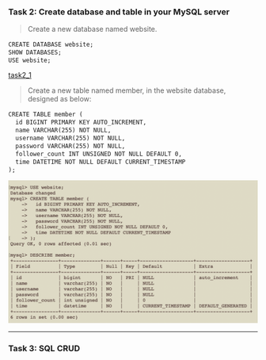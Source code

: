 ### Task 2: Create database and table in your MySQL server

>Create a new database named website.
```
CREATE DATABASE website;
SHOW DATABASES;
USE website;
```
[task2_1](https://github.com/aaronzhan0906/WeHelp-Phase1/blob/main/week5/screenshot/task2_1.png?raw=true)


>Create a new table named member, in the website database, designed as below:
```
CREATE TABLE member (
  id BIGINT PRIMARY KEY AUTO_INCREMENT,
  name VARCHAR(255) NOT NULL,
  username VARCHAR(255) NOT NULL,
  password VARCHAR(255) NOT NULL,
  follower_count INT UNSIGNED NOT NULL DEFAULT 0,
  time DATETIME NOT NULL DEFAULT CURRENT_TIMESTAMP
);
```
![task2_2](https://github.com/aaronzhan0906/WeHelp-Phase1/blob/main/week5/screenshot/task2_2.png?raw=true)

---
### Task 3: SQL CRUD 
